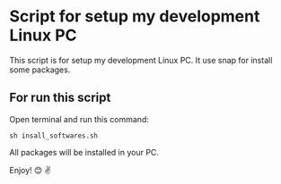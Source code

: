 # Script for setup my development Linux PC

This script is for setup my development Linux PC. It use snap for install some packages.

## For run this script

Open terminal and run this command:

```sh insall_softwares.sh```

All packages will be installed in your PC.

Enjoy! :blush: :v:
